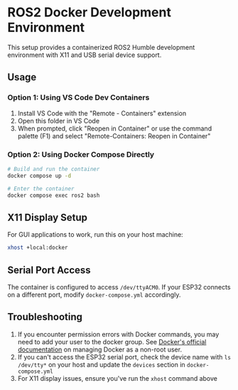 # ROS2 Docker Development Environment

This setup provides a containerized ROS2 Humble development environment with X11 and USB serial device support.

## Usage

### Option 1: Using VS Code Dev Containers

1. Install VS Code with the "Remote - Containers" extension
2. Open this folder in VS Code
3. When prompted, click "Reopen in Container" or use the command palette (F1) and select "Remote-Containers: Reopen in Container"

### Option 2: Using Docker Compose Directly

```bash
# Build and run the container
docker compose up -d

# Enter the container
docker compose exec ros2 bash
```

## X11 Display Setup

For GUI applications to work, run this on your host machine:
```bash
xhost +local:docker
```

## Serial Port Access

The container is configured to access `/dev/ttyACM0`. If your ESP32 connects on a different port, modify `docker-compose.yml` accordingly.

## Troubleshooting

1. If you encounter permission errors with Docker commands, you may need to add your user to the docker group. See [Docker's official documentation](https://docs.docker.com/engine/install/linux-postinstall/#manage-docker-as-a-non-root-user) on managing Docker as a non-root user.
2. If you can't access the ESP32 serial port, check the device name with `ls /dev/tty*` on your host and update the `devices` section in `docker-compose.yml`
3. For X11 display issues, ensure you've run the `xhost` command above